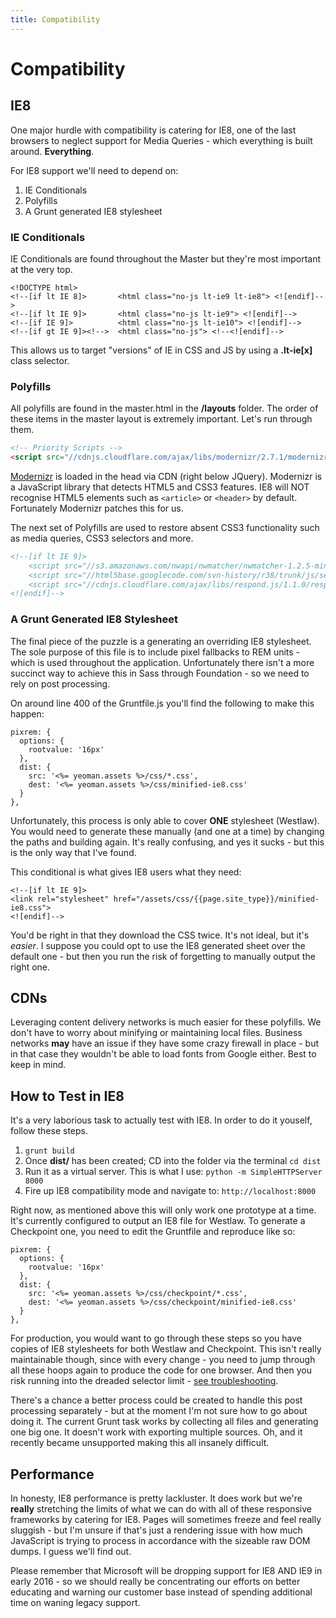 ```yaml
---
title: Compatibility
---
```


# Compatibility

## IE8

One major hurdle with compatibility is catering for IE8, one of the last browsers to neglect support for Media Queries - which everything is built around. **Everything**.

For IE8 support we'll need to depend on:

1. IE Conditionals
2. Polyfills
2. A Grunt generated IE8 stylesheet

### IE Conditionals

IE Conditionals are found throughout the Master but they're most important at the very top.


```
<!DOCTYPE html>
<!--[if lt IE 8]>       <html class="no-js lt-ie9 lt-ie8"> <![endif]-->
<!--[if lt IE 9]>       <html class="no-js lt-ie9"> <![endif]-->
<!--[if IE 9]>          <html class="no-js lt-ie10"> <![endif]-->
<!--[if gt IE 9]><!-->  <html class="no-js"> <!--<![endif]-->
```
This allows us to target "versions" of IE in CSS and JS by using a **.lt-ie[x]** class selector.

### Polyfills

All polyfills are found in the master.html in the **/layouts** folder. The order of these items in the master layout is extremely important. Let's run through them.

```html
<!-- Priority Scripts -->
<script src="//cdnjs.cloudflare.com/ajax/libs/modernizr/2.7.1/modernizr.min.js"></script>
```

[Modernizr](http://modernizr.com) is loaded in the head via CDN (right below JQuery). Modernizr is a JavaScript library that detects HTML5 and CSS3 features. IE8 will NOT recognise HTML5 elements such as `<article>` or `<header>` by default. Fortunately Modernizr patches this for us.

The next set of Polyfills are used to restore absent CSS3 functionality such as media queries, CSS3 selectors and more.

```html
<!--[if lt IE 9]>
    <script src="//s3.amazonaws.com/nwapi/nwmatcher/nwmatcher-1.2.5-min.js"></script>
    <script src="//html5base.googlecode.com/svn-history/r38/trunk/js/selectivizr-1.0.3b.js"></script>
    <script src="//cdnjs.cloudflare.com/ajax/libs/respond.js/1.1.0/respond.min.js"></script>
<![endif]-->
```

### A Grunt Generated IE8 Stylesheet

The final piece of the puzzle is a generating an overriding IE8 stylesheet. The sole purpose of this file is to include pixel fallbacks to REM units - which is used throughout the application. Unfortunately there isn't a more succinct way to achieve this in Sass through Foundation - so we need to rely on post processing.

On around line 400 of the Gruntfile.js you'll find the following to make this happen:

```
pixrem: {
  options: {
    rootvalue: '16px'
  },
  dist: {
    src: '<%= yeoman.assets %>/css/*.css',
    dest: '<%= yeoman.assets %>/css/minified-ie8.css'
  }
},
```

Unfortunately, this process is only able to cover **ONE** stylesheet (Westlaw). You would need to generate these manually (and one at a time) by changing the paths and building again. It's really confusing, and yes it sucks - but this is the only way that I've found.

This conditional is what gives IE8 users what they need:

```
<!--[if lt IE 9]>
<link rel="stylesheet" href="/assets/css/{{page.site_type}}/minified-ie8.css">
<![endif]-->
```

You'd be right in that they download the CSS twice. It's not ideal, but it's *easier*. I suppose you could opt to use the IE8 generated sheet over the default one - but then you run the risk of forgetting to manually output the right one.

## CDNs

Leveraging content delivery networks is much easier for these polyfills. We don't have to worry about minifying or maintaining local files. Business networks **may** have an issue if they have some crazy firewall in place - but in that case they wouldn't be able to load fonts from Google either. Best to keep in mind.

## How to Test in IE8

It's a very laborious task to actually test with IE8. In order to do it youself, follow these steps.

1. `grunt build`
2. Once **dist/** has been created; CD into the folder via the terminal `cd dist`
3. Run it as a virtual server. This is what I use: `python -m SimpleHTTPServer 8000`
4. Fire up IE8 compatibility mode and navigate to: `http://localhost:8000`

Right now, as mentioned above this will only work one prototype at a time. It's currently configured to output an IE8 file for Westlaw. To generate a Checkpoint one, you need to edit the Gruntfile and reproduce like so:

```
pixrem: {
  options: {
    rootvalue: '16px'
  },
  dist: {
    src: '<%= yeoman.assets %>/css/checkpoint/*.css',
    dest: '<%= yeoman.assets %>/css/checkpoint/minified-ie8.css'
  }
},
```
For production, you would want to go through these steps so you have copies of IE8 stylesheets for both Westlaw and Checkpoint. This isn't really maintainable though, since with every change - you need to jump through all these hoops again to produce the code for one browser. And then you risk running into the dreaded selector limit - [see troubleshooting](/docs/miscellaneous/troubleshooting/).

There's a chance a better process could be created to handle this post processing separately - but at the moment I'm not sure how to go about doing it. The current Grunt task works by collecting all files and generating one big one. It doesn't work with exporting multiple sources. Oh, and it recently became unsupported making this all insanely difficult.


## Performance

In honesty, IE8 performance is pretty lackluster. It does work but we're **really** stretching the limits of what we can do with all of these responsive frameworks by catering for IE8. Pages will sometimes freeze and feel really sluggish - but I'm unsure if that's just a rendering issue with how much JavaScript is trying to process in accordance with the sizeable raw DOM dumps. I guess we'll find out.

Please remember that Microsoft will be dropping support for IE8 AND IE9 in early 2016 - so we should really be concentrating our efforts on better educating and warning our customer base instead of spending additional time on waning legacy support.




